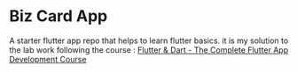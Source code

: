 # Biz Card App

A starter flutter app repo that helps to learn flutter basics. 
it is my solution to the lab work following the course : [Flutter & Dart - The Complete Flutter App Development Course](https://www.udemy.com/course/flutter-dart-the-complete-flutter-app-development-course)